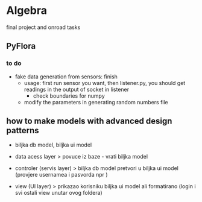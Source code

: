 # Algebra

final project and onroad tasks

## PyFlora

### to do

- fake data generation from sensors:
finish
  - usage: first run sensor you want, then listener.py, you should get readings in the output of socket in listener
    - check boundaries for numpy
  - modify the parameters in  generating random numbers file


## how to make models with advanced design patterns

- biljka db model, biljka ui model

- data acess layer > povuce iz baze - vrati biljka model

- controler (servis layer) > biljka db model pretvori u biljka ui model (provjere usernamea i pasvorda npr  )

- view (UI layer) > prikazao korisniku biljka ui model ali formatirano (login i svi ostali view unutar ovog foldera)